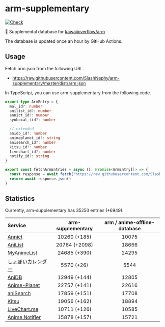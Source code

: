 # arm-supplementary

[![Check](https://github.com/SlashNephy/arm-supplementary/actions/workflows/check-node.yml/badge.svg)](https://github.com/SlashNephy/arm-supplementary/actions/workflows/check-node.yml)

💊 Supplemental database for [kawaiioverflow/arm](https://github.com/kawaiioverflow/arm)

The database is updated once an hour by GitHub Actions.

## Usage

Fetch arm.json from the following URL.

- https://raw.githubusercontent.com/SlashNephy/arm-supplementary/master/dist/arm.json

In TypeScript, you can use arm-supplementary from the following code.

```TypeScript
export type ArmEntry = {
  mal_id?: number
  anilist_id?: number
  annict_id?: number
  syobocal_tid?: number

  // extended
  anidb_id?: number
  animeplanet_id?: string
  anisearch_id?: number
  kitsu_id?: number
  livechart_id?: number
  notify_id?: string
}

export const fetchArmEntries = async (): Promise<ArmEntry[]> => {
  const response = await fetch('https://raw.githubusercontent.com/SlashNephy/arm-supplementary/master/dist/arm.json')
  return await response.json()
}
```

## Statistics

Currently, arm-supplementary has 35250 entries (+6949).

| Service                                     | arm-supplementary | arm / anime-offline-database |
| :------------------------------------------ | :---------------: | :--------------------------: |
| [Annict](https://annict.com)                |   10260 (+185)    |            10075             |
| [AniList](https://anilist.co)               |   20764 (+2098)   |            18666             |
| [MyAnimeList](https://myanimelist.net)      |   24685 (+390)    |            24295             |
| [しょぼいカレンダー](https://cal.syoboi.jp) |    5570 (+26)     |             5544             |
| [AniDB](https://anidb.net)                  |   12949 (+144)    |            12805             |
| [Anime-Planet](https://anime-planet.com)    |   22757 (+141)    |            22616             |
| [aniSearch](https://anisearch.com)          |   17859 (+151)    |            17708             |
| [Kitsu](https://kitsu.io)                   |   19056 (+162)    |            18894             |
| [LiveChart.me](https://livechart.me)        |   10711 (+126)    |            10585             |
| [Anime Notifier](https://notify.moe)        |   15878 (+157)    |            15721             |
